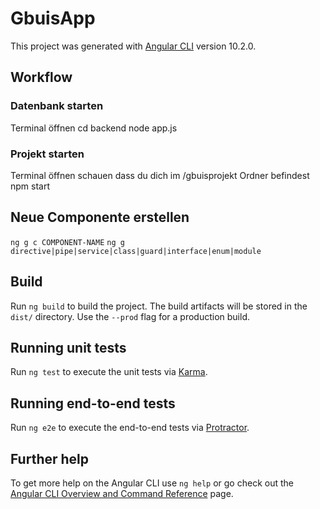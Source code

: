 # GbuisApp

This project was generated with [Angular CLI](https://github.com/angular/angular-cli) version 10.2.0.

## Workflow

### Datenbank starten
Terminal öffnen 
cd backend
node app.js 

### Projekt starten

Terminal öffnen 
schauen dass du dich im /gbuisprojekt Ordner befindest
npm start

## Neue Componente erstellen

`ng g c COMPONENT-NAME`
`ng g directive|pipe|service|class|guard|interface|enum|module`

## Build

Run `ng build` to build the project. The build artifacts will be stored in the `dist/` directory. Use the `--prod` flag for a production build.

## Running unit tests

Run `ng test` to execute the unit tests via [Karma](https://karma-runner.github.io).

## Running end-to-end tests

Run `ng e2e` to execute the end-to-end tests via [Protractor](http://www.protractortest.org/).

## Further help

To get more help on the Angular CLI use `ng help` or go check out the [Angular CLI Overview and Command Reference](https://angular.io/cli) page.
